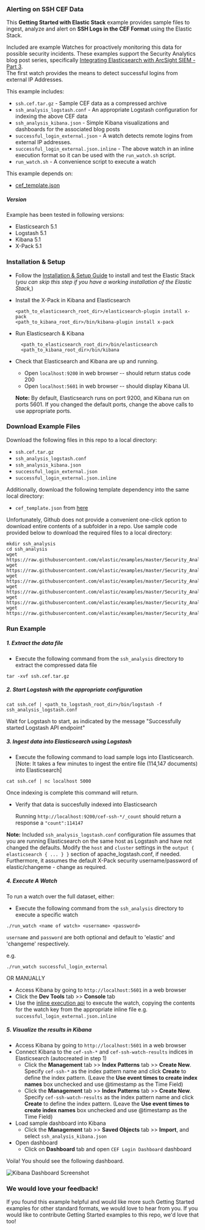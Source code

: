 ### Alerting on SSH CEF Data

This **Getting Started with Elastic Stack** example provides sample files to ingest, analyze and alert on **SSH Logs in the CEF Format** using the Elastic Stack. 

Included are example Watches for proactively monitoring this data for possible security incidents.  These examples support the Security Analytics blog post series, specifically [Integrating Elasticsearch with ArcSight SIEM - Part 3]().  
The first watch provides the means to detect successful logins from external IP Addresses.

This example includes:

- `ssh.cef.tar.gz` - Sample CEF data as a compressed archive
- `ssh_analysis_logstash.conf` - An appropriate Logstash configuration for indexing the above CEF data
- `ssh_analysis_kibana.json` - Simple Kibana visualizations and dashboards for the associated blog posts
- `successful_login_external.json` -  A watch detects remote logins from external IP addresses.  
- `successful_login_external.json.inline` - The above watch in an inline execution format so it can be used with the `run_watch.sh` script.
- `run_watch.sh` - A convenience script to execute a watch

This example depends on:

- [cef_template.json](https://github.com/elastic/examples/blob/master/Security_Analytics/cef_demo/logstash/pipeline/cef_template.json) 

##### Version

Example has been tested in following versions:

- Elasticsearch 5.1
- Logstash 5.1
- Kibana 5.1
- X-Pack 5.1

### Installation & Setup

* Follow the [Installation & Setup Guide](https://github.com/elastic/examples/blob/master/Installation%20and%20Setup.md) to install and test the Elastic Stack (*you can skip this step if you have a working installation of the Elastic Stack,*)


* Install the X-Pack in Kibana and Elasticsearch 

  ```shell
  <path_to_elasticsearch_root_dir>/elasticsearch-plugin install x-pack
  <path_to_kibana_root_dir>/bin/kibana-plugin install x-pack
  ```

* Run Elasticsearch & Kibana
  ```shell
    <path_to_elasticsearch_root_dir>/bin/elasticsearch
    <path_to_kibana_root_dir>/bin/kibana
    ```

* Check that Elasticsearch and Kibana are up and running.
  - Open `localhost:9200` in web browser -- should return status code 200
  - Open `localhost:5601` in web browser -- should display Kibana UI.

  **Note:** By default, Elasticsearch runs on port 9200, and Kibana run on ports 5601. If you changed the default ports, change   the above calls to use appropriate ports.

### Download Example Files

Download the following files in this repo to a local directory:

- `ssh.cef.tar.gz`
- `ssh_analysis_logstash.conf`
- `ssh_analysis_kibana.json`
- `successful_login_external.json`
- `successful_login_external.json.inline`

Additionally, download the following template dependency into the same local directory:

- `cef_template.json` from [here](https://github.com/elastic/examples/blob/master/Security_Analytics/cef_demo/logstash/pipeline/cef_template.json)

Unfortunately, Github does not provide a convenient one-click option to download entire contents of a subfolder in a repo. Use sample code provided below to download the required files to a local directory:

```shell
mkdir ssh_analysis
cd ssh_analysis
wget https://raw.githubusercontent.com/elastic/examples/master/Security_Analytics/ssh_analysis/ssh_analysis_logstash.conf
wget https://raw.githubusercontent.com/elastic/examples/master/Security_Analytics/ssh_analysis/successful_login_external.json
wget https://raw.githubusercontent.com/elastic/examples/master/Security_Analytics/ssh_analysis/successful_login_external.json.inline
wget https://raw.githubusercontent.com/elastic/examples/master/Security_Analytics/ssh_analysis/ssh_analysis_kibana.json
wget https://raw.githubusercontent.com/elastic/examples/master/Security_Analytics/ssh_analysis/ssh.cef.tar.gz
wget https://raw.githubusercontent.com/elastic/examples/master/Security_Analytics/cef_demo/logstash/pipeline/cef_template.json
```

### Run Example

##### 1. Extract the data file

* Execute the following command from the `ssh_analysis` directory to extract the compressed data file

```shell
tar -xvf ssh.cef.tar.gz
```

##### 2. Start Logstash with the appropriate configuration

```shell
cat ssh.cef | <path_to_logstash_root_dir>/bin/logstash -f ssh_analysis_logstash.conf
```

Wait for Logstash to start, as indicated by the message "Successfully started Logstash API endpoint"


##### 3. Ingest data into Elasticsearch using Logstash

* Execute the following command to load sample logs into Elasticsearch. [Note: It takes a few minutes to ingest the entire file (114,147 documents) into Elasticsearch]

```shell
cat ssh.cef | nc localhost 5000
```

Once indexing is complete this command will return.

* Verify that data is succesfully indexed into Elasticsearch

  Running `http://localhost:9200/cef-ssh-*/_count` should return a response a `"count":114147`

**Note:** Included `ssh_analysis_logstash.conf` configuration file assumes that you are running Elasticsearch on the same host as Logstash and have not changed the defaults. Modify the `host` and `cluster` settings in the `output { elasticsearch { ... } }`   section of apache_logstash.conf, if needed. Furthermore, it assumes the default X-Pack security username/password of elastic/changeme - change as required.

##### 4. Execute A Watch

To run a watch over the full dataset, either:

* Execute the following command from the `ssh_analysis` directory to execute a specific watch

```shell
./run_watch <name of watch> <username> <password>
```

`username` and `password` are both optional and default to 'elastic' and 'changeme' respectively.

e.g.

```shell
./run_watch successful_login_external
```


OR MANUALLY

* Access Kibana by going to `http://localhost:5601` in a web browser
* Click the **Dev Tools** tab >> **Console** tab
* Use the [inline execution api](https://www.elastic.co/guide/en/x-pack/5.1/watcher-api-execute-watch.html#watcher-api-execute-inline-watch) to execute the watch, copying the contents for the watch key from the appropriate inline file e.g. `successful_login_external.json.inline`

##### 5. Visualize the results in Kibana

* Access Kibana by going to `http://localhost:5601` in a web browser
* Connect Kibana to the `cef-ssh-*` and `cef-ssh-watch-results` indices in Elasticsearch (autocreated in step 1)
    * Click the **Management** tab >> **Index Patterns** tab >> **Create New**. Specify `cef-ssh-*` as the index pattern name and click **Create** to define the index pattern. (Leave the **Use event times to create index names** box unchecked and use @timestamp as the Time Field)
    * Click the **Management** tab >> **Index Patterns** tab >> **Create New**. Specify `cef-ssh-watch-results` as the index pattern name and click **Create** to define the index pattern. (Leave the **Use event times to create index names** box unchecked and use @timestamp as the Time Field)
* Load sample dashboard into Kibana
    * Click the **Management** tab >> **Saved Objects** tab >> **Import**, and select `ssh_analysis_kibana.json`
* Open dashboard
    * Click on **Dashboard** tab and open `CEF Login Dashboard` dashboard

Voila! You should see the following dashboard.

![Kibana Dashboard Screenshot](https://cloud.githubusercontent.com/assets/12695796/21648199/0078db7e-d295-11e6-8a3c-357074a4e12a.png)

### We would love your feedback!
If you found this example helpful and would like more such Getting Started examples for other standard formats, we would love to hear from you. If you would like to contribute Getting Started examples to this repo, we'd love that too!
